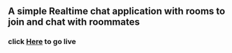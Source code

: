 ## A simple Realtime chat application with rooms to join and chat with roommates
### click [Here](https://react-room-chat.web.app/) to go live
